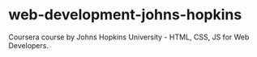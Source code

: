 # web-development-johns-hopkins
Coursera course by Johns Hopkins University - HTML, CSS, JS for Web Developers.

